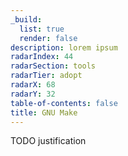 ```yaml
---
_build:
  list: true
  render: false
description: lorem ipsum
radarIndex: 44
radarSection: tools
radarTier: adopt
radarX: 68
radarY: 32
table-of-contents: false
title: GNU Make
---
```


TODO justification
